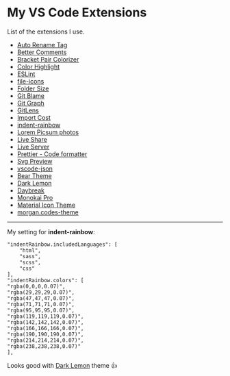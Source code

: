 # My VS Code Extensions

List of  the extensions I use.

- [Auto Rename Tag](https://marketplace.visualstudio.com/items?itemName=formulahendry.auto-rename-tag)
- [Better Comments](https://marketplace.visualstudio.com/items?itemName=aaron-bond.better-comments)
- [Bracket Pair Colorizer](https://marketplace.visualstudio.com/items?itemName=CoenraadS.bracket-pair-colorizer)
- [Color Highlight](https://marketplace.visualstudio.com/items?itemName=naumovs.color-highlight)
- [ESLint](https://marketplace.visualstudio.com/items?itemName=dbaeumer.vscode-eslint)
- [file-icons](https://marketplace.visualstudio.com/items?itemName=file-icons.file-icons)
- [Folder Size](https://marketplace.visualstudio.com/items?itemName=xiaoluoboding.vscode-folder-size)
- [Git Blame](https://marketplace.visualstudio.com/items?itemName=waderyan.gitblame)
- [Git Graph](https://marketplace.visualstudio.com/items?itemName=mhutchie.git-graph)
- [GitLens](https://marketplace.visualstudio.com/items?itemName=eamodio.gitlens)
- [Import Cost](https://marketplace.visualstudio.com/items?itemName=wix.vscode-import-cost)
- [indent-rainbow](https://marketplace.visualstudio.com/items?itemName=oderwat.indent-rainbow)
- [Lorem Picsum photos](https://marketplace.visualstudio.com/items?itemName=huang-an-sheng.lorem-picsum-photos-snippets)
- [Live Share](https://marketplace.visualstudio.com/items?itemName=MS-vsliveshare.vsliveshare)
- [Live Server](https://marketplace.visualstudio.com/items?itemName=ritwickdey.LiveServer)
- [Prettier - Code formatter](https://marketplace.visualstudio.com/items?itemName=esbenp.prettier-vscode)
- [Svg Preview](https://marketplace.visualstudio.com/items?itemName=SimonSiefke.svg-preview)
- [vscode-json](https://marketplace.visualstudio.com/items?itemName=andyyaldoo.vscode-json)
- [Bear Theme](https://marketplace.visualstudio.com/items?itemName=dahong.theme-bear)
- [Dark Lemon](https://marketplace.visualstudio.com/items?itemName=lucafluri.dark-lemon)
- [Daybreak](https://marketplace.visualstudio.com/items?itemName=mtdmali.daybreak-theme)
- [Monokai Pro](https://marketplace.visualstudio.com/items?itemName=monokai.theme-monokai-pro-vscode)
- [Material Icon Theme](https://marketplace.visualstudio.com/items?itemName=PKief.material-icon-theme)
- [morgan.codes-theme](https://marketplace.visualstudio.com/items?itemName=morgan-codes.morgan-codes-vscode-theme)

<hr/>

My setting for **indent-rainbow**:
```
"indentRainbow.includedLanguages": [
    "html",
    "sass",
    "scss",
    "css"
],
"indentRainbow.colors": [
"rgba(0,0,0,0.07)",
"rgba(29,29,29,0.07)",
"rgba(47,47,47,0.07)",
"rgba(71,71,71,0.07)",
"rgba(95,95,95,0.07)",
"rgba(119,119,119,0.07)",
"rgba(142,142,142,0.07)",
"rgba(166,166,166,0.07)",
"rgba(190,190,190,0.07)",
"rgba(214,214,214,0.07)",
"rgba(238,238,238,0.07)"
],
```
Looks good with [Dark Lemon](https://marketplace.visualstudio.com/items?itemName=lucafluri.dark-lemon) theme 👍
